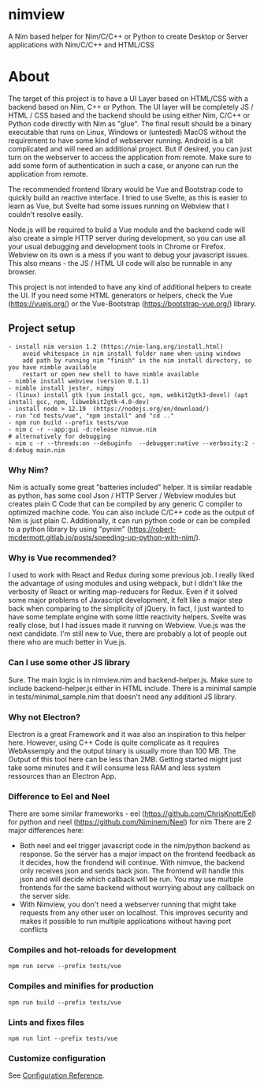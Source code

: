 # nimview
A Nim based helper for Nim/C/C++ or Python to create Desktop or Server applications with Nim/C/C++ and HTML/CSS

# About

The target of this project is to have a UI Layer based on HTML/CSS with a backend based on Nim, C++ or Python. The UI layer will be completely JS / HTML / CSS based and the backend should be using either Nim, C/C++ or Python code directly with Nim as "glue". The final result should be a binary executable that runs on Linux, Windows or (untested) MacOS  without the requirement to have some kind of webserver running. Android is a bit complicated and will need an additional project. But if desired, you can just turn on the webserver to access the application from remote. Make sure to add some form of authentication in such a case, or anyone can run the application from remote.

The recommended frontend library would be Vue and Bootstrap code to quickly build an reactive interface. I tried to use Svelte, as this is easier to learn as Vue, but Svelte had some issues running on Webview that I couldn't resolve easily.

Node.js will be required to build a Vue module and the backend code will also create a simple HTTP server during development, so you can use all your usual debugging and development tools in Chrome or Firefox. Webview on its own is a mess if you want to debug your javascript issues.
This also means - the JS / HTML UI code will also be runnable in any browser.

This project is not intended to have any kind of additional helpers to create the UI. If you need some HTML generators or helpers, check the Vue (https://vuejs.org/) or the Vue-Bootstrap (https://bootstrap-vue.org/) library.



## Project setup
```
- install nim version 1.2 (https://nim-lang.org/install.html)
    avoid whitespace in nim install folder name when using windows
    add path by running nim "finish" in the nim install directory, so you have nimble available
    restart or open new shell to have nimble available
- nimble install webview (version 0.1.1)
- nimble install jester, nimpy
- (linux) install gtk (yum install gcc, npm, webkit2gtk3-devel) (apt install gcc, npm, libwebkit2gtk-4.0-dev)
- install node > 12.19  (https://nodejs.org/en/download/)
- run "cd tests/vue", "npm install" and "cd .." 
- npm run build --prefix tests/vue
- nim c -r --app:gui -d:release nimvue.nim 
# alternatively for debugging
- nim c -r --threads:on --debuginfo  --debugger:native --verbosity:2 -d:debug main.nim
```

### Why Nim?
Nim is actually some great "batteries included" helper. It is similar readable as python, has some cool Json / HTTP Server / Webview modules but creates plain C Code that can be compiled by any generic C compiler to optimized machine code. You can also include C/C++ code as the output of Nim is just plain C. Additionally, it can run python code or can be compiled to a python library by using "pynim" (https://robert-mcdermott.gitlab.io/posts/speeding-up-python-with-nim/).

### Why is Vue recommended?
I used to work with React and Redux during some previous job. I really liked the advantage of using modules and using webpack, but I didn't like the verbosity of React or writing map-reducers for Redux. Even if it solved some major problems of Javascript development, it felt like a major step back when comparing to the simplicity of jQuery. In fact, I just wanted to have some template engine with some little reactivity helpers. Svelte was really close, but I had issues made it running on Webview. Vue.js was the next candidate.
I'm still new to Vue, there are probably a lot of people out there who are much better in Vue.js.

### Can I use some other JS library
Sure. The main logic is in nimview.nim and backend-helper.js. Make sure to include backend-helper.js either in HTML include. There is a minimal sample in tests/minimal_sample.nim that doesn't need any additionl JS library.

### Why not Electron?
Electron is a great Framework and it was also an inspiration to this helper here. However, using C++ Code is quite complicate as it requires WebAssemply and the output binary is usually more than 100 MB.
The Output of this tool here can be less than 2MB. Getting started might just take some minutes and it will consume less RAM and less system ressources than an Electron App.

### Difference to Eel and Neel
There are some similar frameworks - eel (https://github.com/ChrisKnott/Eel)  for python and neel (https://github.com/Niminem/Neel) for nim
There are 2 major differences here: 
- Both neel and eel trigger javascript code in the nim/python backend as response. So the server has a major impact on the frontend feedback as it decides, how the frondend will continue. With nimvue, the backend only receives json and sends back json. The frontend will handle this json and will decide which callback will be run. You may use multiple frontends for the same backend without worrying about any callback on the server side.
- With Nimview, you don't need a webserver running that might take requests from any other user on localhost. This improves security and makes it possible to run multiple applications without having port conflicts

### Compiles and hot-reloads for development
```
npm run serve --prefix tests/vue
```

### Compiles and minifies for production
```
npm run build --prefix tests/vue
```

### Lints and fixes files
```
npm run lint --prefix tests/vue
```

### Customize configuration
See [Configuration Reference](https://cli.vuejs.org/config/).
